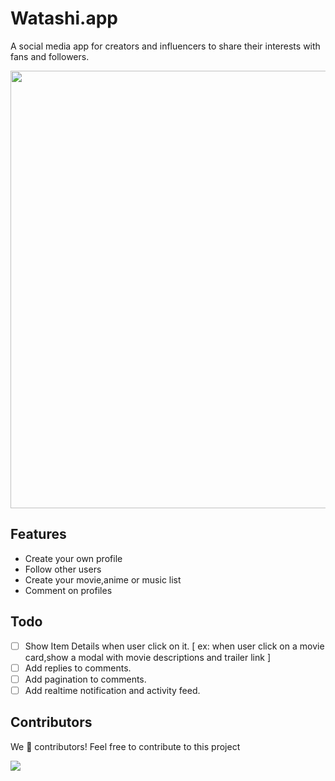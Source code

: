 # Watashi.app

A social media app for creators and influencers to share their interests with fans and followers.

<image src="https://raw.githubusercontent.com/shellord/watashi-app/main/public/screenshots/Screenshot%202022-05-16%20at%2010.55.22%20PM.png" height="700"/>

## Features

- Create your own profile
- Follow other users
- Create your movie,anime or music list
- Comment on profiles

## Todo

- [ ] Show Item Details when user click on it.
      [ ex: when user click on a movie card,show a modal with movie descriptions and trailer link ]
- [ ] Add replies to comments.
- [ ] Add pagination to comments.
- [ ] Add realtime notification and activity feed.

## Contributors

We 💖 contributors! Feel free to contribute to this project

<a href="https://github.com/shellord/watashi-app/graphs/contributors">
  <img src="https://contrib.rocks/image?repo=shellord/watashi-app" />
</a>

